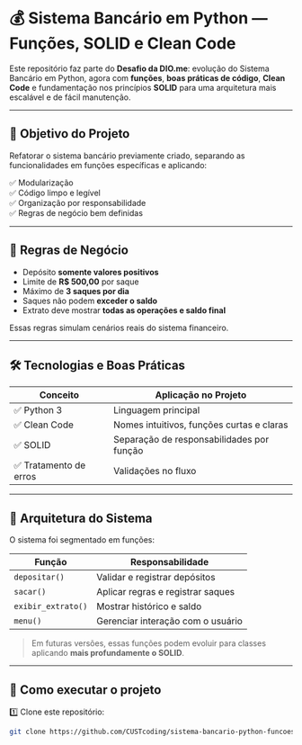 # 💰 Sistema Bancário em Python — Funções, SOLID e Clean Code

Este repositório faz parte do **Desafio da DIO.me**: evolução do Sistema Bancário em Python, agora com **funções**, **boas práticas de código**, **Clean Code** e fundamentação nos princípios **SOLID** para uma arquitetura mais escalável e de fácil manutenção.

---

## 🎯 Objetivo do Projeto

Refatorar o sistema bancário previamente criado, separando as funcionalidades em funções específicas e aplicando:

✅ Modularização  
✅ Código limpo e legível  
✅ Organização por responsabilidade  
✅ Regras de negócio bem definidas  

---

## 🧠 Regras de Negócio

- Depósito **somente valores positivos**
- Limite de **R$ 500,00** por saque
- Máximo de **3 saques por dia**
- Saques não podem **exceder o saldo**
- Extrato deve mostrar **todas as operações e saldo final**

Essas regras simulam cenários reais do sistema financeiro.

---

## 🛠 Tecnologias e Boas Práticas

| Conceito               | Aplicação no Projeto                      |
|------------------------|-------------------------------------------|
| ✅ Python 3            | Linguagem principal                       |
| ✅ Clean Code          | Nomes intuitivos, funções curtas e claras |
| ✅ SOLID               | Separação de responsabilidades por função |
| ✅ Tratamento de erros | Validações no fluxo                       |

---

## 🧩 Arquitetura do Sistema

O sistema foi segmentado em funções:

| Função             | Responsabilidade                  |
|--------------------|-----------------------------------|
| `depositar()`      | Validar e registrar depósitos     |
| `sacar()`          | Aplicar regras e registrar saques |
| `exibir_extrato()` | Mostrar histórico e saldo         |
| `menu()`           | Gerenciar interação com o usuário |

> Em futuras versões, essas funções podem evoluir para classes aplicando **mais profundamente o SOLID**.

---

## 📌 Como executar o projeto

1️⃣ Clone este repositório:
```bash
git clone https://github.com/CUSTcoding/sistema-bancario-python-funcoes.git
